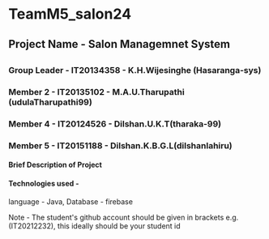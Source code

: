 # TeamM5_salon24

## Project Name - Salon Managemnet System
##
### Group Leader - IT20134358 - K.H.Wijesinghe (Hasaranga-sys)
### Member 2 - IT20135102 - M.A.U.Tharupathi (udulaTharupathi99)
### Member 4 - IT20124526 - Dilshan.U.K.T(tharaka-99)
### Member 5 - IT20151188 - Dilshan.K.B.G.L(dilshanlahiru)


#### Brief Description of Project

#### Technologies used - 
language - Java,
Database - firebase

Note - The student's github account should be given in brackets e.g. (IT20212232), this ideally should be your student id 
